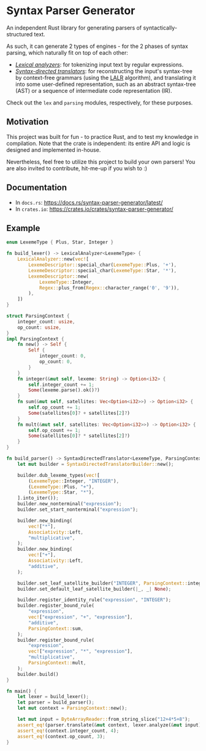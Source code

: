 # Syntax Parser Generator

An independent Rust library for generating parsers of syntactically-structured text.

As such, it can generate 2 types of engines - for the 2 phases of syntax parsing, which
naturally fit on top of each other:

* [_Lexical analyzers_](https://en.wikipedia.org/wiki/Lexical_analysis): for tokenizing input
    text by regular expressions.
* [_Syntax-directed translators_](https://en.wikipedia.org/wiki/Syntax-directed_translation):
    for reconstructing the input's syntax-tree by context-free grammars (using the
    [LALR](https://en.wikipedia.org/wiki/LALR_parser) algorithm), and translating it into some
    user-defined representation, such as an abstract syntax-tree (AST) or a sequence of
    intermediate code representation (IR).

Check out the `lex` and `parsing` modules, respectively, for these purposes.

## Motivation

This project was built for fun - to practice Rust, and to test my knowledge in compilation.
Note that the crate is independent: its entire API and logic is designed and implemented
in-house.

Nevertheless, feel free to utilize this project to build your own parsers! You are also 
invited to contribute, hit-me-up if you wish to :)

## Documentation

* In `docs.rs`: https://docs.rs/syntax-parser-generator/latest/
* In `crates.io`: https://crates.io/crates/syntax-parser-generator/

## Example

```rust
enum LexemeType { Plus, Star, Integer }

fn build_lexer() -> LexicalAnalyzer<LexemeType> {
    LexicalAnalyzer::new(vec![
        LexemeDescriptor::special_char(LexemeType::Plus, '+'),
        LexemeDescriptor::special_char(LexemeType::Star, '*'),
        LexemeDescriptor::new(
            LexemeType::Integer,
            Regex::plus_from(Regex::character_range('0', '9')),
        ),
    ])
}

struct ParsingContext {
    integer_count: usize,
    op_count: usize,
}
impl ParsingContext {
    fn new() -> Self {
        Self {
            integer_count: 0,
            op_count: 0,
        }
    }
    fn integer(&mut self, lexeme: String) -> Option<i32> {
        self.integer_count += 1;
        Some(lexeme.parse().ok()?)
    }
    fn sum(&mut self, satellites: Vec<Option<i32>>) -> Option<i32> {
        self.op_count += 1;
        Some(satellites[0]? + satellites[2]?)
    }
    fn mult(&mut self, satellites: Vec<Option<i32>>) -> Option<i32> {
        self.op_count += 1;
        Some(satellites[0]? * satellites[2]?)
    }
}

fn build_parser() -> SyntaxDirectedTranslator<LexemeType, ParsingContext, Option<i32>> {
    let mut builder = SyntaxDirectedTranslatorBuilder::new();

    builder.dub_lexeme_types(vec![
        (LexemeType::Integer, "INTEGER"),
        (LexemeType::Plus, "+"),
        (LexemeType::Star, "*"),
    ].into_iter());
    builder.new_nonterminal("expression");
    builder.set_start_nonterminal("expression");

    builder.new_binding(
        vec!["*"],
        Associativity::Left,
        "multiplicative",
    );
    builder.new_binding(
        vec!["+"],
        Associativity::Left,
        "additive",
    );

    builder.set_leaf_satellite_builder("INTEGER", ParsingContext::integer);
    builder.set_default_leaf_satellite_builder(|_, _| None);

    builder.register_identity_rule("expression", "INTEGER");
    builder.register_bound_rule(
        "expression",
        vec!["expression", "+", "expression"],
        "additive",
        ParsingContext::sum,
    );
    builder.register_bound_rule(
        "expression",
        vec!["expression", "*", "expression"],
        "multiplicative",
        ParsingContext::mult,
    );
    builder.build()
}

fn main() {
    let lexer = build_lexer();
    let parser = build_parser();
    let mut context = ParsingContext::new();

    let mut input = ByteArrayReader::from_string_slice("12+4*5+8");
    assert_eq!(parser.translate(&mut context, lexer.analyze(&mut input)), Some(Some(40)));
    assert_eq!(context.integer_count, 4);
    assert_eq!(context.op_count, 3);
}
```
